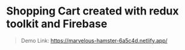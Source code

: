 # Shopping Cart created with redux toolkit and Firebase
> Demo Link: https://marvelous-hamster-6a5c4d.netlify.app/
